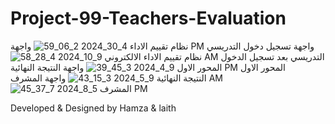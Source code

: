 ﻿# Project-99-Teachers-Evaluation
واجهة تسجيل دخول التدريسي
![نظام تقييم الاداء 4_30_2024 2_06_59 PM](https://github.com/user-attachments/assets/ec00c17b-8120-41be-a02e-edf02b29cd37)
واجهة التدريسي بعد تسجيل الدخول
![نظام تقييم الاداء الالكتروني 9_10_2024 4_28_58 AM](https://github.com/user-attachments/assets/195db0e6-3500-4d74-a591-4e6bbbf0c65e)
المحور الاول
![المحور الاول 9_4_2024 3_45_39 PM](https://github.com/user-attachments/assets/234622b9-d53b-4c7e-a3f5-96a091dd753e)
واجهة النتيجة النهائية 
![النتيجة النهائية 9_5_2024 3_15_43 AM](https://github.com/user-attachments/assets/46fd86e7-2fec-4ac3-b3fb-c72375f53a1c)
واجهة المشرف
![المشرف 5_8_2024 7_37_45 PM](https://github.com/user-attachments/assets/753fd6cd-b647-48f5-8c9c-cb1f2969442c)

Developed &  Designed by Hamza & laith
